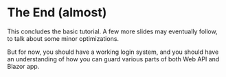 # The End (almost)
This concludes the basic tutorial. A few more slides may eventually follow, to talk about some minor optimizations.

But for now, you should have a working login system, and you should have an understanding of how you can guard various parts of both Web API and Blazor app.
